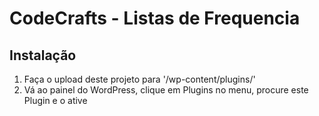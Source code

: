 # CodeCrafts - Listas de Frequencia

## Instalação

1. Faça o upload deste projeto para '/wp-content/plugins/'
2. Vá ao painel do WordPress, clique em Plugins no menu, procure este Plugin e o ative
